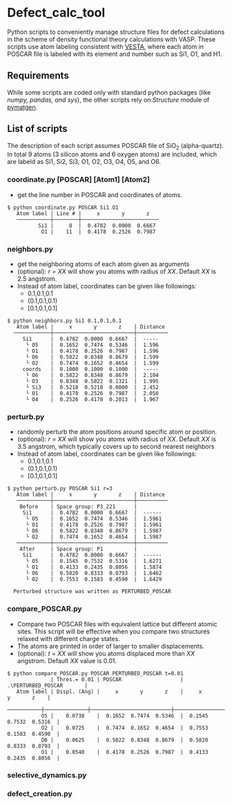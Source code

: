 # Defect_calc_tool

Python scripts to conveniently manage structure files for defect calculations in the scheme of density functional theory calculations with VASP. These scripts use atom labeling consistent with [VESTA](https://jp-minerals.org/vesta/en/), where each atom in POSCAR file is labeled with its element and number such as Si1, O1, and H1.

## Requirements
While some scripts are coded only with standard python packages (like *numpy, pandas, and sys*), the other scripts rely on *Structure* module of [pymatgen](https://pymatgen.org/).

## List of scripts
The description of each script assumes POSCAR file of SiO<sub>2</sub> (alpha-quartz). In total 9 atoms (3 silicon atoms and 6 oxygen atoms) are included, which are labeld as Si1, Si2, Si3, O1, O2, O3, O4, O5, and O6.


### coordinate.py \[POSCAR\] \[Atom1\] \[Atom2\]
* get the line number in POSCAR and coordinates of atoms.

```
$ python coordinate.py POSCAR Si1 O1
   Atom label | Line # |     x       y       z
   ───────────┼────────┼─────────────────────────
          Si1 |     8  |  0.4782  0.0000  0.6667
           O1 |    11  |  0.4178  0.2526  0.7987
```


### neighbors.py
* get the neighboring atoms of each atom given as arguments
* (optional): *r = XX* will show you atoms with radius of *XX*. Default *XX* is 2.5 angstrom.
* Instead of atom label, coordinates can be given like followings:
	* 0.1,0.1,0.1
	* (0.1,0.1,0.1)
	* [0.1,0.1,0.1]

```
$ python neighbors.py Si1 0.1,0.1,0.1
   Atom label |     x       y       z    | Distance
  ────────────┼──────────────────────────┼──────────
     Si1      |  0.4782  0.0000  0.6667  |  -----
      └ O5    |  0.1652  0.7474  0.5346  |  1.596
      └ O1    |  0.4178  0.2526  0.7987  |  1.596
      └ O6    |  0.5822  0.8348  0.8679  |  1.599
      └ O2    |  0.7474  0.1652  0.4654  |  1.599
     coords   |  0.1000  0.1000  0.1000  |  -----
      └ O6    |  0.5822  0.8348  0.8679  |  2.104
      └ O3    |  0.8348  0.5822  0.1321  |  1.995
      └ Si3   |  0.5218  0.5218  0.0000  |  2.452
      └ O1    |  0.4178  0.2526  0.7987  |  2.050
      └ O4    |  0.2526  0.4178  0.2013  |  1.967
```


### perturb.py
* randomly perturb the atom positions around specific atom or position.
* (optional): *r = XX* will show you atoms with radius of *XX*. Default *XX* is 3.5 angstrom, which typically covers up to second nearest neighbors
* Instead of atom label, coordinates can be given like followings:
	* 0.1,0.1,0.1
	* (0.1,0.1,0.1)
	* [0.1,0.1,0.1]

```
$ python perturb.py POSCAR Si1 r=3
   Atom label |     x       y       z    | Distance
   ───────────┼──────────────────────────┼──────────
    Before    | Space group: P3_221      |
     Si1      |  0.4782  0.0000  0.6667  |  ------
      └ O5    |  0.1652  0.7474  0.5346  |  1.5961
      └ O1    |  0.4178  0.2526  0.7987  |  1.5961
      └ O6    |  0.5822  0.8348  0.8679  |  1.5987
      └ O2    |  0.7474  0.1652  0.4654  |  1.5987
   ───────────┼──────────────────────────┼──────────
    After     | Space group: P1          |
     Si1      |  0.4782  0.0000  0.6667  |  ------
      └ O5    |  0.1545  0.7532  0.5316  |  1.6271
      └ O1    |  0.4133  0.2435  0.8056  |  1.5874
      └ O6    |  0.5820  0.8333  0.8793  |  1.6462
      └ O2    |  0.7553  0.1583  0.4590  |  1.6429

  Perturbed structure was written as PERTURBED_POSCAR
```


### compare_POSCAR.py
* Compare two POSCAR files with equivalent lattice but different atomic sites. This script will be effective when you compare two structures relaxed with different charge states.
* The atoms are printed in order of larger to smaller displacements.
* (optional): *t = XX* will show you atoms displaced more than *XX* angstrom. Default *XX* value is 0.01.

```
$ python compare_POSCAR.py POSCAR PERTURBED_POSCAR t=0.01
              | Thres.= 0.01 | POSCAR                   | .\PERTURBED_POSCAR       |
   Atom label | Displ. (Ang) |     x       y       z    |     x       y       z    |
   ───────────┼──────────────┼──────────────────────────┼──────────────────────────┤
           O5 |    0.0738    |  0.1652  0.7474  0.5346  |  0.1545  0.7532  0.5316  |
           O2 |    0.0725    |  0.7474  0.1652  0.4654  |  0.7553  0.1583  0.4590  |
           O6 |    0.0625    |  0.5822  0.8348  0.8679  |  0.5820  0.8333  0.8793  |
           O1 |    0.0540    |  0.4178  0.2526  0.7987  |  0.4133  0.2435  0.8056  |
```


### selective_dynamics.py
### defect_creation.py